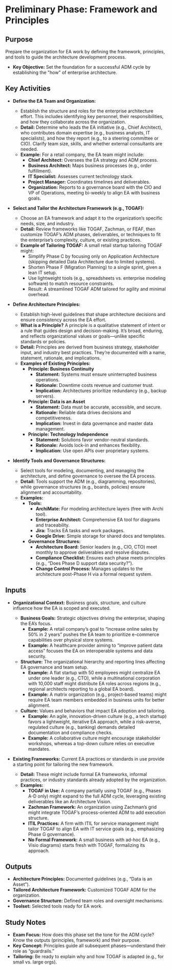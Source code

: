 # Preliminary Phase: Framework and Principles

## Purpose
Prepare the organization for EA work by defining the framework, principles, and tools to guide the architecture development process.

- **Key Objective:** Set the foundation for a successful ADM cycle by establishing the "how" of enterprise architecture.

## Key Activities
- **Define the EA Team and Organization:**
  - Establish the structure and roles for the enterprise architecture effort. This includes identifying key personnel, their responsibilities, and how they collaborate across the organization.
  - **Detail:** Determine who leads the EA initiative (e.g., Chief Architect), who contributes domain expertise (e.g., business analysts, IT specialists), and how they report (e.g., to a steering committee or CIO). Clarify team size, skills, and whether external consultants are needed.
  - **Example:** For a retail company, the EA team might include:
    - **Chief Architect:** Oversees the EA strategy and ADM process.
    - **Business Architect:** Maps business processes (e.g., order fulfillment).
    - **IT Specialist:** Assesses current technology stack.
    - **Project Manager:** Coordinates timelines and deliverables.
    - **Organization:** Reports to a governance board with the CIO and VP of Operations, meeting bi-weekly to align EA with business goals.

- **Select and Tailor the Architecture Framework (e.g., TOGAF):**
  - Choose an EA framework and adapt it to the organization’s specific needs, size, and industry.
  - **Detail:** Review frameworks like TOGAF, Zachman, or FEAF, then customize TOGAF’s ADM phases, deliverables, or techniques to fit the enterprise’s complexity, culture, or existing practices.
  - **Example of Tailoring TOGAF:** A small retail startup tailoring TOGAF might:
    - Simplify Phase C by focusing only on Application Architecture (skipping detailed Data Architecture due to limited systems).
    - Shorten Phase F (Migration Planning) to a single sprint, given a lean IT setup.
    - Use lightweight tools (e.g., spreadsheets vs. enterprise modeling software) to match resource constraints.
    - Result: A streamlined TOGAF ADM tailored for agility and minimal overhead.

- **Define Architecture Principles:**
  - Establish high-level guidelines that shape architecture decisions and ensure consistency across the EA effort.
  - **What is a Principle?** A principle is a qualitative statement of intent or a rule that guides design and decision-making. It’s broad, enduring, and reflects organizational values or goals—unlike specific standards or policies.
  - **Detail:** Principles are derived from business strategy, stakeholder input, and industry best practices. They’re documented with a name, statement, rationale, and implications.
  - **Examples of Existing Principles:**
    - **Principle: Business Continuity**
      - **Statement:** Systems must ensure uninterrupted business operations.
      - **Rationale:** Downtime costs revenue and customer trust.
      - **Implication:** Architectures prioritize redundancy (e.g., backup servers).
    - **Principle: Data is an Asset**
      - **Statement:** Data must be accurate, accessible, and secure.
      - **Rationale:** Reliable data drives decisions and competitiveness.
      - **Implication:** Invest in data governance and master data management.
    - **Principle: Technology Independence**
      - **Statement:** Solutions favor vendor-neutral standards.
      - **Rationale:** Avoids lock-in and enhances flexibility.
      - **Implication:** Use open APIs over proprietary systems.

- **Identify Tools and Governance Structures:**
  - Select tools for modeling, documenting, and managing the architecture, and define governance to oversee the EA process.
  - **Detail:** Tools support the ADM (e.g., diagramming, repositories), while governance structures (e.g., boards, policies) ensure alignment and accountability.
  - **Examples:**
    - **Tools:**
      - **ArchiMate:** For modeling architecture layers (free with Archi tool).
      - **Enterprise Architect:** Comprehensive EA tool for diagrams and traceability.
      - **Jira:** Tracks EA tasks and work packages.
      - **Google Drive:** Simple storage for shared docs and templates.
    - **Governance Structures:**
      - **Architecture Board:** Senior leaders (e.g., CIO, CTO) meet monthly to approve deliverables and resolve disputes.
      - **Compliance Checklist:** Ensures each phase meets principles (e.g., “Does Phase D support data security?”).
      - **Change Control Process:** Manages updates to the architecture post-Phase H via a formal request system.

## Inputs
- **Organizational Context:** Business goals, structure, and culture influence how the EA is scoped and executed.
  - **Business Goals:** Strategic objectives driving the enterprise, shaping the EA’s focus.
    - **Example:** A retail company’s goal to “increase online sales by 50% in 2 years” pushes the EA team to prioritize e-commerce capabilities over physical store systems.
    - **Example:** A healthcare provider aiming to “improve patient data access” focuses the EA on interoperable systems and data security.
  - **Structure:** The organizational hierarchy and reporting lines affecting EA governance and team setup.
    - **Example:** A flat startup with 50 employees might centralize EA under one leader (e.g., CTO), while a multinational corporation with 10,000 staff might distribute EA roles across regions (e.g., regional architects reporting to a global EA board).
    - **Example:** A matrix organization (e.g., project-based teams) might require EA team members embedded in business units for better alignment.
  - **Culture:** Values and behaviors that impact EA adoption and tailoring.
    - **Example:** An agile, innovation-driven culture (e.g., a tech startup) favors a lightweight, iterative EA approach, while a risk-averse, regulated culture (e.g., banking) demands detailed documentation and compliance checks.
    - **Example:** A collaborative culture might encourage stakeholder workshops, whereas a top-down culture relies on executive mandates.

- **Existing Frameworks:** Current EA practices or standards in use provide a starting point for tailoring the new framework.
  - **Detail:** These might include formal EA frameworks, informal practices, or industry standards already adopted by the organization.
  - **Examples:**
    - **TOGAF in Use:** A company partially using TOGAF (e.g., Phases A-D only) might expand to the full ADM cycle, leveraging existing deliverables like an Architecture Vision.
    - **Zachman Framework:** An organization using Zachman’s grid might integrate TOGAF’s process-oriented ADM to add execution structure.
    - **ITIL Practices:** A firm with ITIL for service management might tailor TOGAF to align EA with IT service goals (e.g., emphasizing Phase G governance).
    - **No Formal Framework:** A small business with ad-hoc EA (e.g., Visio diagrams) starts fresh with TOGAF, formalizing its approach.

## Outputs
- **Architecture Principles:** Documented guidelines (e.g., “Data is an Asset”).
- **Tailored Architecture Framework:** Customized TOGAF ADM for the organization.
- **Governance Structure:** Defined team roles and oversight mechanisms.
- **Toolset:** Selected tools ready for EA work.

## Study Notes
- **Exam Focus:** How does this phase set the tone for the ADM cycle? Know the outputs (principles, framework) and their purpose.
- **Key Concept:** Principles guide all subsequent phases—understand their role as “guardrails.”
- **Tailoring:** Be ready to explain why and how TOGAF is adapted (e.g., for small vs. large orgs).